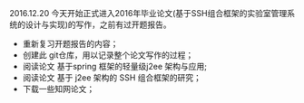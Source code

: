 2016.12.20
	今天开始正式进入2016年毕业论文(基于SSH组合框架的实验室管理系统的设计与实现)的写作，之前有过开题报告。

* 重新复习开题报告的内容；
* 创建此 git仓库，用以记录整个论文写作的过程；
* 阅读论文 基于spring 框架的轻量级j2ee 架构与应用;
* 阅读论文 基于 j2ee 架构的 SSH 组合框架的研究；
* 下载一些知网论文；




